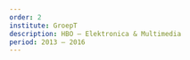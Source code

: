 ```yaml
---
order: 2
institute: GroepT
description: HBO – Elektronica & Multimedia
period: 2013 – 2016
---
```

  <!-- order: z.number(),
  institure: z.string({ required_error: "Required education-frontmatter missing: institute" }),
  description: z.string({ required_error: "Required education-frontmatter missing: description" }),
  period: z.string({ required_error: "Required education-frontmatter missing: period" }), -->


<!-- <li>
    <span class="font-semibold"
      >Cegekaschool | Fullstack developer opleiding</span
    ><span class="text-text-muted text-sm">
      | Cegeka | Jan 2017 – April 2017</span
    >
  </li>